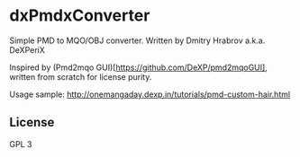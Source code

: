 dxPmdxConverter
===========

Simple PMD to MQO/OBJ converter. 
Written by Dmitry Hrabrov a.k.a. DeXPeriX

Inspired by (Pmd2mqo GUI)[https://github.com/DeXP/pmd2mqoGUI], written from scratch for license purity.

Usage sample: http://onemangaday.dexp.in/tutorials/pmd-custom-hair.html 

License
-----------
GPL 3
